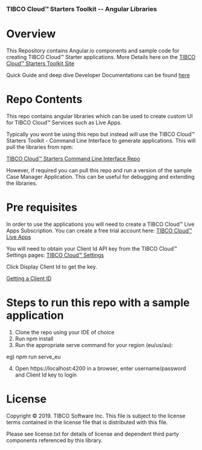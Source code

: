 ### TIBCO Cloud™ Starters Toolkit -- Angular Libraries

# Overview

This Repository contains Angular.io components and sample code for creating TIBCO Cloud™ Starter applications. More Details here on the [TIBCO Cloud™ Starters Toolkit Site](https://tibcosoftware.github.io/TCSToolkit/)

Quick Guide and deep dive Developer Documentations can be found [here](https://tibcosoftware.github.io/TCSTK-Angular/)

# Repo Contents

This repo contains angular libraries which can be used to create custom UI for TIBCO Cloud™ Services such as Live Apps.

Typically you wont be using this repo but instead will use the TIBCO Cloud™ Starters Toolkit - Command Line Interface to generate applications. This will pull the libraries from npm:

[TIBCO Cloud™ Starters Command Line Interface Repo](https://github.com/TIBCOSoftware/tcstk-cloud-cli)

However, if required you can pull this repo and run a version of the sample Case Manager Application. This can be useful for debugging and extending the libraries.

# Pre requisites

In order to use the applications you will need to create a TIBCO Cloud™ Live Apps Subscription. You can create a free trial account here:
[TIBCO Cloud™ Live Apps](https://www.tibco.com/products/tibco-cloud-live-apps)

You will need to obtain your Client Id API key from the TIBCO Cloud™ Settings pages:
[TIBCO Cloud™ Settings](https://account.cloud.tibco.com/manage/settings/advanced)

Click Display Client Id to get the key.

[Getting a Client ID](https://www.youtube.com/embed/MuzQDo1RPxU)

# Steps to run this repo with a sample application

1) Clone the repo using your IDE of choice
2) Run npm install
3) Run the appropriate serve command for your region (eu/us/au):
  
  eg) npm run serve_eu
  
4) Open https://localhost:4200 in a browser, enter username/password and Client Id key to login

# License

Copyright © 2019. TIBCO Software Inc.
This file is subject to the license terms contained
in the license file that is distributed with this file.

Please see license.txt for details of license and dependent third party components referenced by this library.
